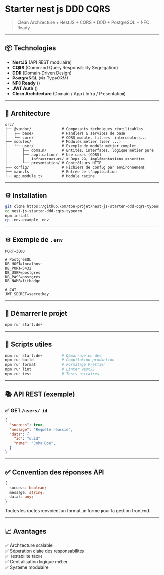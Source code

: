 # Starter nest js DDD CQRS

> Clean Architecture + NestJS + CQRS + DDD + PostgreSQL + NFC Ready

---

## 📦 Technologies

- **NestJS** (API REST modulaire)
- **CQRS** (Command Query Responsibility Segregation)
- **DDD** (Domain-Driven Design)
- **PostgreSQL** (via TypeORM)
- **NFC Ready** ()
- **JWT Auth** ()
- **Clean Architecture** (Domain / App / Infra / Presentation)

---

## 🧱 Architecture

```
src/
├── @vendor/              # Composants techniques réutilisables
│   ├── base/             # Handlers & services de base
│   └── core/             # CQRS module, filtres, interceptors...
├── modules/              # Modules métier (user ...)
│   └── user/             # Exemple de module métier complet
│       ├── domain/       # Entités, interfaces, logique métier pure
│       ├── application/  # Use cases (CQRS)
│       ├── infrastructure/ # Repo DB, implémentations concrètes
│       └── presentation/ # Contrôleurs HTTP
├── config/               # Fichiers de config par environnement
├── main.ts               # Entrée de l'application
└── app.module.ts         # Module racine
```

---

## ⚙️ Installation

```bash
git clone https://github.com/ton-projet/nest-js-starter-ddd-cqrs-typeorm.git
cd nest-js-starter-ddd-cqrs-typeorm
npm install
cp .env.example .env
```

---

## ⚙️ Exemple de `.env`

```
PORT=3000

# PostgreSQL
DB_HOST=localhost
DB_PORT=5432
DB_USER=postgres
DB_PASS=postgres
DB_NAME=fitbadge

# JWT
JWT_SECRET=secretkey

```

---

## 🚀 Démarrer le projet

```bash
npm run start:dev
```

---

## 🧪 Scripts utiles

```bash
npm run start:dev         # Démarrage en dev
npm run build             # Compilation production
npm run format            # Formatage Prettier
npm run lint              # Linter NestJS
npm run test              # Tests unitaires
```

---

## 📚 API REST (exemple)

### ✅ GET `/users/:id`

```json
{
  "success": true,
  "message": "Requête réussie",
  "data": {
    "id": "uuid",
    "name": "John Doe",
  }
}
```
---

## ✅ Convention des réponses API

```ts
{
  success: boolean;
  message: string;
  data?: any;
}
```

Toutes les routes renvoient un format uniforme pour la gestion frontend.

---

## 📈 Avantages

✅ Architecture scalable  
✅ Séparation claire des responsabilités  
✅ Testabilité facile  
✅ Centralisation logique métier  
✅ Système modulaire
